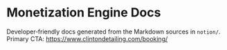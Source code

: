 # Monetization Engine Docs
Developer‑friendly docs generated from the Markdown sources in `notion/`.
Primary CTA: https://www.clintondetailing.com/booking/
